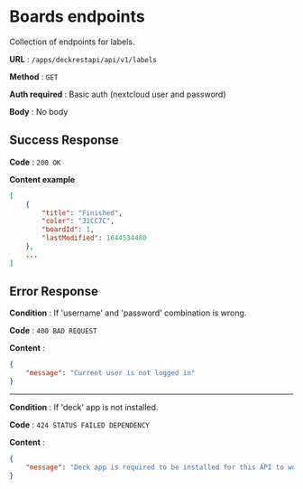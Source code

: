 # Boards endpoints

Collection of endpoints for labels.

**URL** : `/apps/deckrestapi/api/v1/labels`

**Method** : `GET`

**Auth required** : Basic auth (nextcloud user and password)

**Body** : No body

## Success Response

**Code** : `200 OK`

**Content example**

```json
[
    {
        "title": "Finished",
        "color": "31CC7C",
        "boardId": 1,
        "lastModified": 1644534480
    },
    ...
]
```

## Error Response

**Condition** : If 'username' and 'password' combination is wrong.

**Code** : `400 BAD REQUEST`

**Content** :

```json
{
    "message": "Current user is not logged in"
}
```

---

**Condition** : If 'deck' app is not installed.

**Code** : `424 STATUS FAILED DEPENDENCY`

**Content** :

```json
{
    "message": "Deck app is required to be installed for this API to work"
}
```
